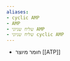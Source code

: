 ```yaml
---
aliases:
- cyclic AMP
- AMP
- שליח שניוני AMP
- שליח שניוני cyclic AMP
---
```


- חומר מיוצר [[ATP]]